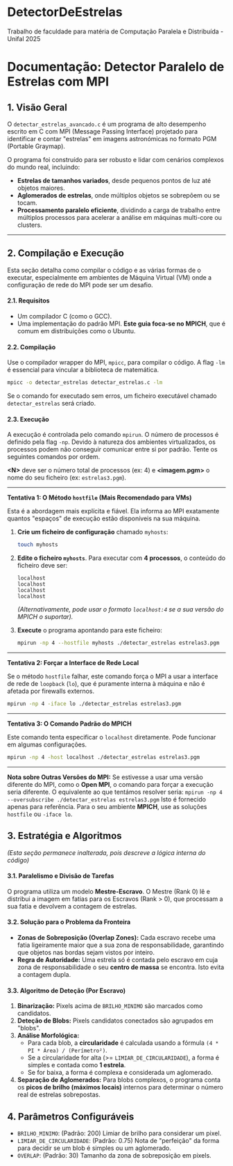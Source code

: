 # DetectorDeEstrelas
Trabalho de faculdade para matéria de Computação Paralela e Distribuída - Unifal 2025

# Documentação: Detector Paralelo de Estrelas com MPI

## 1\. Visão Geral

O `detectar_estrelas_avancado.c` é um programa de alto desempenho escrito em C com MPI (Message Passing Interface) projetado para identificar e contar "estrelas" em imagens astronómicas no formato PGM (Portable Graymap).

O programa foi construído para ser robusto e lidar com cenários complexos do mundo real, incluindo:

  * **Estrelas de tamanhos variados**, desde pequenos pontos de luz até objetos maiores.
  * **Aglomerados de estrelas**, onde múltiplos objetos se sobrepõem ou se tocam.
  * **Processamento paralelo eficiente**, dividindo a carga de trabalho entre múltiplos processos para acelerar a análise em máquinas multi-core ou clusters.

-----

## 2\. Compilação e Execução

Esta seção detalha como compilar o código e as várias formas de o executar, especialmente em ambientes de Máquina Virtual (VM) onde a configuração de rede do MPI pode ser um desafio.

#### 2.1. Requisitos

  * Um compilador C (como o GCC).
  * Uma implementação do padrão MPI. **Este guia foca-se no MPICH**, que é comum em distribuições como o Ubuntu.

#### 2.2. Compilação

Use o compilador wrapper do MPI, `mpicc`, para compilar o código. A flag `-lm` é essencial para vincular a biblioteca de matemática.

```bash
mpicc -o detectar_estrelas detectar_estrelas.c -lm
```

Se o comando for executado sem erros, um ficheiro executável chamado `detectar_estrelas` será criado.

#### 2.3. Execução

A execução é controlada pelo comando `mpirun`. O número de processos é definido pela flag `-np`. Devido à natureza dos ambientes virtualizados, os processos podem não conseguir comunicar entre si por padrão. Tente os seguintes comandos por ordem.

**\<N\>** deve ser o número total de processos (ex: 4) e **\<imagem.pgm\>** o nome do seu ficheiro (ex: `estrelas3.pgm`).

-----

**Tentativa 1: O Método `hostfile` (Mais Recomendado para VMs)**

Esta é a abordagem mais explícita e fiável. Ela informa ao MPI exatamente quantos "espaços" de execução estão disponíveis na sua máquina.

1.  **Crie um ficheiro de configuração** chamado `myhosts`:

    ```bash
    touch myhosts
    ```

2.  **Edite o ficheiro `myhosts`**. Para executar com **4 processos**, o conteúdo do ficheiro deve ser:

    ```
    localhost
    localhost
    localhost
    localhost
    ```

    *(Alternativamente, pode usar o formato `localhost:4` se a sua versão do MPICH o suportar).*

3.  **Execute** o programa apontando para este ficheiro:

    ```bash
    mpirun -np 4 --hostfile myhosts ./detectar_estrelas estrelas3.pgm
    ```

-----

**Tentativa 2: Forçar a Interface de Rede Local**

Se o método `hostfile` falhar, este comando força o MPI a usar a interface de rede de `loopback` (`lo`), que é puramente interna à máquina e não é afetada por firewalls externos.

```bash
mpirun -np 4 -iface lo ./detectar_estrelas estrelas3.pgm
```

-----

**Tentativa 3: O Comando Padrão do MPICH**

Este comando tenta especificar o `localhost` diretamente. Pode funcionar em algumas configurações.

```bash
mpirun -np 4 -host localhost ./detectar_estrelas estrelas3.pgm
```

-----

**Nota sobre Outras Versões do MPI:**
Se estivesse a usar uma versão diferente do MPI, como o **Open MPI**, o comando para forçar a execução seria diferente. O equivalente ao que tentámos resolver seria:
`mpirun -np 4 --oversubscribe ./detectar_estrelas estrelas3.pgm`
Isto é fornecido apenas para referência. Para o seu ambiente **MPICH**, use as soluções `hostfile` ou `-iface lo`.

## 3\. Estratégia e Algoritmos

*(Esta seção permanece inalterada, pois descreve a lógica interna do código)*

#### 3.1. Paralelismo e Divisão de Tarefas

O programa utiliza um modelo **Mestre-Escravo**. O Mestre (Rank 0) lê e distribui a imagem em fatias para os Escravos (Rank \> 0), que processam a sua fatia e devolvem a contagem de estrelas.

#### 3.2. Solução para o Problema da Fronteira

  * **Zonas de Sobreposição (Overlap Zones):** Cada escravo recebe uma fatia ligeiramente maior que a sua zona de responsabilidade, garantindo que objetos nas bordas sejam vistos por inteiro.
  * **Regra de Autoridade:** Uma estrela só é contada pelo escravo em cuja zona de responsabilidade o seu **centro de massa** se encontra. Isto evita a contagem dupla.

#### 3.3. Algoritmo de Deteção (Por Escravo)

1.  **Binarização:** Pixels acima de `BRILHO_MINIMO` são marcados como candidatos.
2.  **Deteção de Blobs:** Pixels candidatos conectados são agrupados em "blobs".
3.  **Análise Morfológica:**
      * Para cada blob, a **circularidade** é calculada usando a fórmula `(4 * PI * Área) / (Perímetro²)`.
      * Se a circularidade for alta (\>= `LIMIAR_DE_CIRCULARIDADE`), a forma é simples e contada como **1 estrela**.
      * Se for baixa, a forma é complexa e considerada um aglomerado.
4.  **Separação de Aglomerados:** Para blobs complexos, o programa conta os **picos de brilho (máximos locais)** internos para determinar o número real de estrelas sobrepostas.

## 4\. Parâmetros Configuráveis

  * `BRILHO_MINIMO`: (Padrão: 200) Limiar de brilho para considerar um pixel.
  * `LIMIAR_DE_CIRCULARIDADE`: (Padrão: 0.75) Nota de "perfeição" da forma para decidir se um blob é simples ou um aglomerado.
  * `OVERLAP`: (Padrão: 30) Tamanho da zona de sobreposição em pixels.

